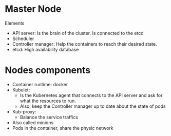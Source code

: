 # Master Node
Elements
- API server: Is the brain of the cluster. Is connected to the etcd
- Scheduler
- Controller manager: Help the containers to reach their desired state.
- etcd: High availability database

# Nodes components
- Container runtime: docker
- Kubelet:
    - Is the Kubernetes agent that connects to the API server and ask for what the resources to run.
    - Also, keep the Controller manager up to date about the state of pods
- Kub-proxy:
    - Balance the service traffics
- Also called minions
- Pods in the container, share the physic network